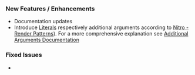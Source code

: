 ### New Features / Enhancements
- Documentation updates
- Introduce [Literals](https://handlebarsjs.com/#literals) respectively additional arguments according to [Nitro - Render Patterns](https://github.com/namics/generator-nitro/blob/master/packages/project-nitro/project/docs/nitro.md#render-patterns)). For a more comprehensive explanation see [Additional Arguments Documentation](../additional-arguments.md)

### Fixed Issues
-